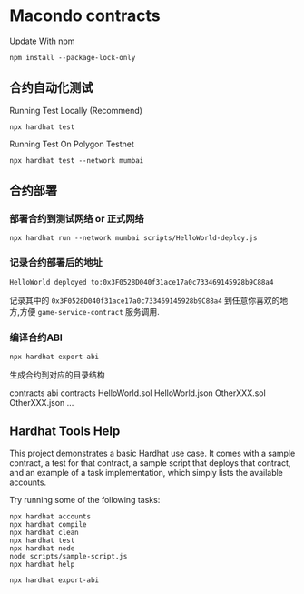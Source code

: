 # Macondo contracts

Update With npm

```shell
npm install --package-lock-only
```

## 合约自动化测试

Running Test Locally (Recommend)

```shell
npx hardhat test
```

Running Test On Polygon Testnet

```shell
npx hardhat test --network mumbai 
```

## 合约部署

### 部署合约到测试网络 or 正式网络

```shell
npx hardhat run --network mumbai scripts/HelloWorld-deploy.js  
```

### 记录合约部署后的地址

```shell
HelloWorld deployed to:0x3F0528D040f31ace17a0c733469145928b9C88a4 
```

记录其中的 `0x3F0528D040f31ace17a0c733469145928b9C88a4` 到任意你喜欢的地方,方便 `game-service-contract` 服务调用.

### 编译合约ABI

```shell
npx hardhat export-abi
```

生成合约到对应的目录结构

contracts
  abi
    contracts
      HelloWorld.sol
        HelloWorld.json
      OtherXXX.sol
        OtherXXX.json
  ...

## Hardhat Tools Help

This project demonstrates a basic Hardhat use case. It comes with a sample contract, a test for that contract, a sample script that deploys that contract, and an example of a task implementation, which simply lists the available accounts.

Try running some of the following tasks:

```shell
npx hardhat accounts
npx hardhat compile
npx hardhat clean
npx hardhat test
npx hardhat node
node scripts/sample-script.js
npx hardhat help

npx hardhat export-abi
```


